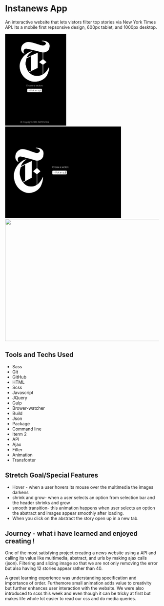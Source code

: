 # Instanews App 

An interactive website that lets vistors filter top stories via New York Times API. Its a mobile first repsonsive design, 600px tablet, and 1000px desktop. 

<img src= "images/screenshot-mobile.jpg" width="200" height ="300">
<img src= "images/screenshot -tablet.jpg" width="380" height ="300">
<img src= "images/screenshot-desktop.jpg .png" width="600" height ="400">


## Tools and Techs Used 
* Sass 
* Git
* GitHub
* HTML
* Scss
* Javascript
* JQuery 
* Gulp
* Brower-watcher
* Build
* Json 
* Package
* Command line
* Iterm 2
* API
* Ajax
* Filter
* Animation
* Transfonter

## Stretch Goal/Special Features 

* Hover - when a user hovers its mouse over the multimedia the images darkens 
* shrink and grow- when a user selects an option from selection bar and the header shrinks and grow 
* smooth transition- this animation happens when user selects an option the abstract and images appear smoothly after loading. 
* When you click on the abstract the story open up in a new tab. 


## Journey - what i have learned and enjoyed creating ! 

One of the most satisfying project creating a news website using a API and calling its value like multimedia, abstract, and urls by making ajax calls (json). Filtering and slicing image so that we are not only removing the error but also having 12 stories appear rather than 40. 

A great learning experience was understanding specification and importance of order. Furthemore small animation adds value to creativity but further enhances user interaction with the website. We were also introduced to scss this week and even though it can be tricky at first but makes life whole lot easier to read our css and do media queries. 


